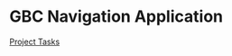 # GBC Navigation Application

[Project Tasks](https://docs.google.com/spreadsheets/d/1EDXW23_NgkAvWJDlnpwSfYL4TPbeE4_NZx5K_E9CwjM/edit?usp=sharing)
